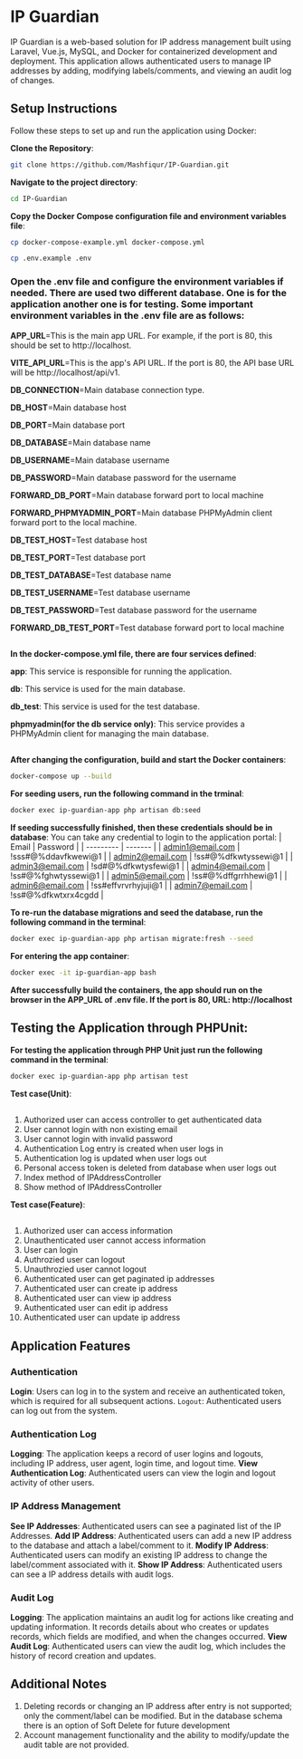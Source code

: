 # IP Guardian
IP Guardian is a web-based solution for IP address management built using Laravel, Vue.js, MySQL, and Docker for containerized development and deployment. This application allows authenticated users to manage IP addresses by adding, modifying labels/comments, and viewing an audit log of changes.

## Setup Instructions
Follow these steps to set up and run the application using Docker:

**Clone the Repository**:
```bash
git clone https://github.com/Mashfiqur/IP-Guardian.git
```

**Navigate to the project directory**:
```bash
cd IP-Guardian
```

**Copy the Docker Compose configuration file and environment variables file**:
```bash
cp docker-compose-example.yml docker-compose.yml
```
```bash
cp .env.example .env
```
### Open the .env file and configure the environment variables if needed. There are used two different database. One is for the application another one is for testing. Some important environment variables in the .env file are as follows:

**APP_URL**=This is the main app URL. For example, if the port is 80, this should be set to http://localhost.

**VITE_API_URL**=This is the app's API URL. If the port is 80, the API base URL will be http://localhost/api/v1.

**DB_CONNECTION**=Main database connection type.

**DB_HOST**=Main database host

**DB_PORT**=Main database port

**DB_DATABASE**=Main database name

**DB_USERNAME**=Main database username

**DB_PASSWORD**=Main database password for the username

**FORWARD_DB_PORT**=Main database forward port to local machine

**FORWARD_PHPMYADMIN_PORT**=Main database PHPMyAdmin client forward port to the local machine.

**DB_TEST_HOST**=Test database host

**DB_TEST_PORT**=Test database port

**DB_TEST_DATABASE**=Test database name

**DB_TEST_USERNAME**=Test database username

**DB_TEST_PASSWORD**=Test database password for the username

**FORWARD_DB_TEST_PORT**=Test database forward port to local machine

##

**In the docker-compose.yml file, there are four services defined**:

**app**: This service is responsible for running the application.

**db**: This service is used for the main database.

**db_test**: This service is used for the test database.

**phpmyadmin(for the db service only)**: This service provides a PHPMyAdmin client for managing the main database.

##

**After changing the configuration, build and start the Docker containers**:
```bash
docker-compose up --build
```

**For seeding users, run the following command in the trminal**:
```bash
docker exec ip-guardian-app php artisan db:seed
```
**If seeding successfully finished, then these credentials should be in database**:
You can take any credential to login to the application portal:
| Email              | Password              |
| ---------          | -------               |
| admin1@email.com   |  !sss#@%ddavfkwewi@1  |
| admin2@email.com   |  !ss#@%dfkwtyssewi@1  |
| admin3@email.com   |  !sd#@%dfkwtysfewi@1  |
| admin4@email.com   |  !ss#@%fghwtyssewi@1  |
| admin5@email.com   |  !ss#@%dffgrrhhewi@1  |
| admin6@email.com   |  !ss#effvrvrhyjuji@1  |
| admin7@email.com   |  !ss#@%dfkwtxrx4cgdd  |


**To re-run the database migrations and seed the database, run the following command in the terminal**:
```bash
docker exec ip-guardian-app php artisan migrate:fresh --seed
```

**For entering the app container**:
```bash
docker exec -it ip-guardian-app bash
```

**After successfully build the containers, the app should run on the browser in the APP_URL of .env file. If the port is 80, URL: http://localhost**


## Testing the Application through PHPUnit:
**For testing the application through PHP Unit just run the following command in the terminal**:
```bash
docker exec ip-guardian-app php artisan test
```

**Test case(Unit)**:
##
1. Authorized user can access controller to get authenticated data
2. User cannot login with non existing email
3. User cannot login with invalid password
4. Authentication Log entry is created when user logs in
5. Authentication log is updated when user logs out
6. Personal access token is deleted from database when user logs out
7. Index method of IPAddressController
8. Show method of IPAddressController

**Test case(Feature)**:
##
1. Authorized user can access information
2. Unauthenticated user cannot access information
3. User can login 
4. Authrozied user can logout
5. Unauthrozied user cannot logout
6. Authenticated user can get paginated ip addresses 
7. Authenticated user can create ip address
8. Authenticated user can view ip address 
9. Authenticated user can edit ip address
10. Authenticated user can update ip address


## Application Features
### Authentication
**Login**: Users can log in to the system and receive an authenticated token, which is required for all subsequent actions.
`Logout`: Authenticated users can log out from the system.

### Authentication Log
**Logging**: The application keeps a record of user logins and logouts, including IP address, user agent, login time, and logout time.
**View Authentication Log**: Authenticated users can view the login and logout activity of other users.

### IP Address Management
**See IP Addresses**: Authenticated users can see a paginated list of the IP Addresses.
**Add IP Address**: Authenticated users can add a new IP address to the database and attach a label/comment to it.
**Modify IP Address**: Authenticated users can modify an existing IP address to change the label/comment associated with it.
**Show IP Address**: Authenticated users can see a IP address details with audit logs.

### Audit Log
**Logging**: The application maintains an audit log for actions like creating and updating information. It records details about who creates or updates records, which fields are modified, and when the changes occurred.
**View Audit Log**: Authenticated users can view the audit log, which includes the history of record creation and updates.


## Additional Notes
1. Deleting records or changing an IP address after entry is not supported; only the comment/label can be modified. But in the database schema there is an option of Soft Delete for future development
2. Account management functionality and the ability to modify/update the audit table are not provided.